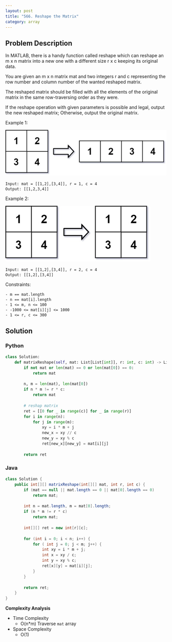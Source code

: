 ```yaml
---
layout: post
title: "566. Reshape the Matrix"
category: array
---
```



## Problem Description

In MATLAB, there is a handy function called reshape which can reshape an m x n matrix into a new one with a different size r x c keeping its original data.

You are given an m x n matrix mat and two integers r and c representing the row number and column number of the wanted reshaped matrix.

The reshaped matrix should be filled with all the elements of the original matrix in the same row-traversing order as they were.

If the reshape operation with given parameters is possible and legal, output the new reshaped matrix; Otherwise, output the original matrix.

Example 1:

![](https://raw.githubusercontent.com/Zhenye-Na/img-hosting-picgo/master/img/reshape1-grid.jpg)

```
Input: mat = [[1,2],[3,4]], r = 1, c = 4
Output: [[1,2,3,4]]
```


Example 2:

![](https://raw.githubusercontent.com/Zhenye-Na/img-hosting-picgo/master/img/reshape2-grid.jpg)

```
Input: mat = [[1,2],[3,4]], r = 2, c = 4
Output: [[1,2],[3,4]]
```


Constraints:

```
- m == mat.length
- n == mat[i].length
- 1 <= m, n <= 100
- -1000 <= mat[i][j] <= 1000
- 1 <= r, c <= 300
```


## Solution

### Python

```python
class Solution:
    def matrixReshape(self, mat: List[List[int]], r: int, c: int) -> List[List[int]]:
        if not mat or len(mat) == 0 or len(mat[0]) == 0:
            return mat

        n, m = len(mat), len(mat[0])
        if n * m != r * c:
            return mat

        # reshap matrix
        ret = [[0 for _ in range(c)] for _ in range(r)]
        for i in range(n):
            for j in range(m):
                xy = i * m + j
                new_x = xy // c
                new_y = xy % c
                ret[new_x][new_y] = mat[i][j]

        return ret
```

### Java

```java
class Solution {
    public int[][] matrixReshape(int[][] mat, int r, int c) {
        if (mat == null || mat.length == 0 || mat[0].length == 0)
            return mat;

        int n = mat.length, m = mat[0].length;
        if (n * m != r * c)
            return mat;

        int[][] ret = new int[r][c];

        for (int i = 0; i < n; i++) {
            for ( int j = 0; j < m; j++) {
                int xy = i * m + j;
                int x = xy / c;
                int y = xy % c;
                ret[x][y] = mat[i][j];
            }
        }

        return ret;
    }
}
```

**Complexity Analysis**

- Time Complexity
  - O(n*m) Traverse `mat` array
- Space Complexity
  - O(1)

